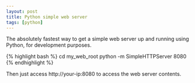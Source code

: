 ```yaml
---
layout: post
title: Python simple web server
tags: [python]
---
```


The absolutely fastest way to get a simple web server up and running using
Python, for development purposes.


{% highlight bash %}
cd my_web_root
python -m SimpleHTTPServer 8080
{% endhighlight %}

Then just access http://your-ip:8080 to access the web server contents.
